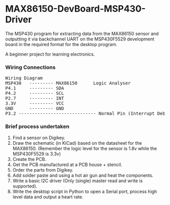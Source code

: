 # MAX86150-DevBoard-MSP430-Driver
The MSP430 program for extracting data from the MAX86150 sensor and outputting it via backchannel UART on the MSP430F5529 development board in the required format for the desktop program.

A beginner project for learning electronics.

### Wiring Connections
<pre>
Wiring Diagram
MSP430   --------- MAX86150      Logic Analyser
P4.1     --------- SDA
P4.2     --------- SCL
P2.7     --------- INT
3.3V     --------- VCC
GND      --------- GND
P3.2 ----------------------------- Normal Pin (Interrupt Debug GPIO toggled)
</pre>

### Brief process undertaken
1. Find a sensor on Digikey.
2. Draw the schematic (in KiCad) based on the datasheet for the MAX86150. (Remember the logic level for the sensor is 1.8v while the MSP430F5529 is 3.3v)
3. Create the PCB.
4. Get the PCB manufactured at a PCB house + stencil.
5. Order the parts from Digikey.
6. Add solder paste and using a hot air gun and heat the components.
7. Write a basic I2C driver (Only (single) master read and write is supported).
8. Write the desktop script in Python to open a Serial port, process high level data and output a heart rate.
